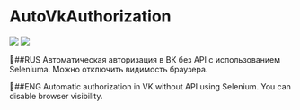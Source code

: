 # AutoVkAuthorization

<img src="https://img.shields.io/badge/Selenium-00a300?style=flat-square&logo=Selenium&logoColor=white"/></a> <img src="https://img.shields.io/badge/Java-007396?style=flat-square&logo=Java&logoColor=white"/></a>

📌##RUS
Автоматическая авторизация в ВК без API с использованием Seleniumа.
Можно отключить видимость браузера.

📌##ENG 
Automatic authorization in VK without API using Selenium.
You can disable browser visibility.
